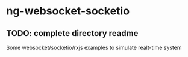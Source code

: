 # ng-websocket-socketio

## TODO: complete directory readme
Some websocket/socketio/rxjs examples to simulate realt-time system
